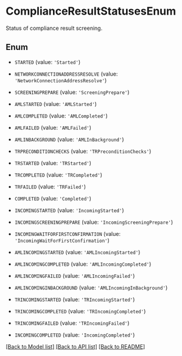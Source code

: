# ComplianceResultStatusesEnum

Status of compliance result screening.

## Enum

* `STARTED` (value: `'Started'`)

* `NETWORKCONNECTIONADDRESSRESOLVE` (value: `'NetworkConnectionAddressResolve'`)

* `SCREENINGPREPARE` (value: `'ScreeningPrepare'`)

* `AMLSTARTED` (value: `'AMLStarted'`)

* `AMLCOMPLETED` (value: `'AMLCompleted'`)

* `AMLFAILED` (value: `'AMLFailed'`)

* `AMLINBACKGROUND` (value: `'AMLInBackground'`)

* `TRPRECONDITIONCHECKS` (value: `'TRPreconditionChecks'`)

* `TRSTARTED` (value: `'TRStarted'`)

* `TRCOMPLETED` (value: `'TRCompleted'`)

* `TRFAILED` (value: `'TRFailed'`)

* `COMPLETED` (value: `'Completed'`)

* `INCOMINGSTARTED` (value: `'IncomingStarted'`)

* `INCOMINGSCREENINGPREPARE` (value: `'IncomingScreeningPrepare'`)

* `INCOMINGWAITFORFIRSTCONFIRMATION` (value: `'IncomingWaitForFirstConfirmation'`)

* `AMLINCOMINGSTARTED` (value: `'AMLIncomingStarted'`)

* `AMLINCOMINGCOMPLETED` (value: `'AMLIncomingCompleted'`)

* `AMLINCOMINGFAILED` (value: `'AMLIncomingFailed'`)

* `AMLINCOMINGINBACKGROUND` (value: `'AMLIncomingInBackground'`)

* `TRINCOMINGSTARTED` (value: `'TRIncomingStarted'`)

* `TRINCOMINGCOMPLETED` (value: `'TRIncomingCompleted'`)

* `TRINCOMINGFAILED` (value: `'TRIncomingFailed'`)

* `INCOMINGCOMPLETED` (value: `'IncomingCompleted'`)

[[Back to Model list]](../README.md#documentation-for-models) [[Back to API list]](../README.md#documentation-for-api-endpoints) [[Back to README]](../README.md)


